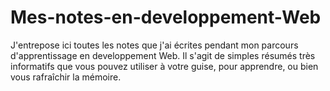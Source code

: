 # Mes-notes-en-developpement-Web
J'entrepose ici toutes les notes que j'ai écrites pendant mon parcours d'apprentissage en developpement Web.  Il s'agit de simples résumés très informatifs que vous pouvez utiliser à votre guise, pour apprendre, ou bien vous rafraîchir la mémoire.
